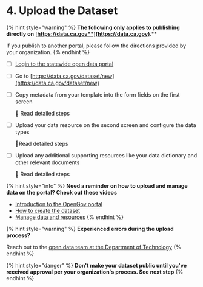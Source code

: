 # 4. Upload the Dataset

{% hint style="warning" %}
**The following only applies to publishing directly on** [**https://data.ca.gov**](https://data.ca.gov)**.** 

If you publish to another portal, please follow the directions provided by your organization.
{% endhint %}

* [ ] [Login to the statewide open data portal](https://data.ca.gov/user/login) 
* [ ] Go to ​​[https://data.ca.gov/dataset/new](https://data.ca.gov/dataset/new)
* [ ] Copy metadata from your template into the form fields on the first screen

  📄 Read detailed steps

* [ ] Upload your data resource on the second screen and configure the data types

  📄Read detailed steps

* [ ] Upload any additional supporting resources like your data dictionary and other relevant documents

  📄 Read detailed steps

{% hint style="info" %}
**Need a reminder on how to upload and manage data on the portal? Check out these videos**

* [Introduction to the OpenGov porta](https://opengov.wistia.com/medias/ujfmnqys0i)[l](https://opengov.wistia.com/medias/ehimhonctb)
* [How to create the dataset](https://opengov.wistia.com/medias/ehimhonctb)
* [Manage data and resources](https://opengov.wistia.com/medias/fyeees62st)
{% endhint %}

{% hint style="warning" %}
**Experienced errors during the upload process?**

Reach out to the [open data team at the Department of Technology](mailto:opendata@state.ca.gov?subject=Troubleshooting%20issues%20during%20dataset%20upload)
{% endhint %}

{% hint style="danger" %}
**Don't make your dataset public until you've received approval per your organization's process. See next step**
{% endhint %}




